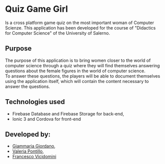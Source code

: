# Quiz Game Girl

Is a cross platform game quiz on the most important woman of Computer Scienze. This application has been developed for the course of "Didactics for Computer Science" of the University of Salerno.

## Purpose
The purpose of this application is to bring women closer to the world of computer science through a quiz where they will find themselves answering questions about the female figures in the world of computer science.  
To answer these questions, the players will be able to document themselves using the application itself, which will contain the content necessary to answer the questions.
## Technologies used
- Firebase Database and Firebase Storage for back-end,
- Ionic 3 and Cordova for front-end
## Developed by:
- [Giammaria Giordano](https://github.com/broke31), 
- [Valeria Pontillo](https://github.com/valeriapontillo92]),
- [Francesco Vicidomini](https://github.com/CiccioTecchio)
